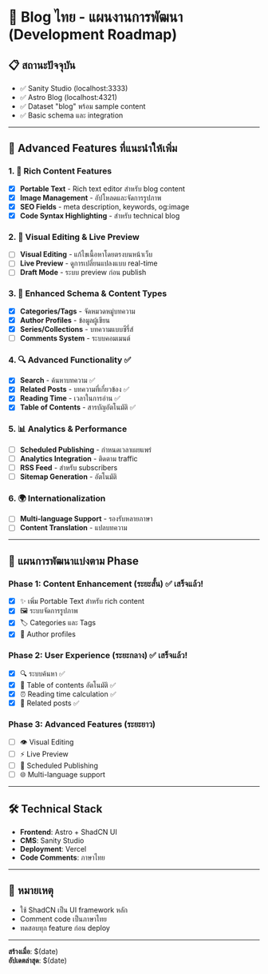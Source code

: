 # 🚀 Blog ไทย - แผนงานการพัฒนา (Development Roadmap)

## 📋 สถานะปัจจุบัน
- ✅ Sanity Studio (localhost:3333)
- ✅ Astro Blog (localhost:4321)
- ✅ Dataset "blog" พร้อม sample content
- ✅ Basic schema และ integration

---

## 🚀 Advanced Features ที่แนะนำให้เพิ่ม

### 1. 📝 Rich Content Features
- [x] **Portable Text** - Rich text editor สำหรับ blog content
- [x] **Image Management** - อัปโหลดและจัดการรูปภาพ
- [x] **SEO Fields** - meta description, keywords, og:image
- [x] **Code Syntax Highlighting** - สำหรับ technical blog

### 2. 🎨 Visual Editing & Live Preview
- [ ] **Visual Editing** - แก้ไขเนื้อหาโดยตรงบนหน้าเว็บ
- [ ] **Live Preview** - ดูการเปลี่ยนแปลงแบบ real-time
- [ ] **Draft Mode** - ระบบ preview ก่อน publish

### 3. 📱 Enhanced Schema & Content Types
- [x] **Categories/Tags** - จัดหมวดหมู่บทความ
- [x] **Author Profiles** - ข้อมูลผู้เขียน
- [x] **Series/Collections** - บทความแบบซีรี่ส์
- [ ] **Comments System** - ระบบคอมเมนต์

### 4. 🔍 Advanced Functionality ✅
- [x] **Search** - ค้นหาบทความ ✅
- [x] **Related Posts** - บทความที่เกี่ยวข้อง ✅
- [x] **Reading Time** - เวลาในการอ่าน ✅
- [x] **Table of Contents** - สารบัญอัตโนมัติ ✅

### 5. 📊 Analytics & Performance
- [ ] **Scheduled Publishing** - กำหนดเวลาเผยแพร่
- [ ] **Analytics Integration** - ติดตาม traffic
- [ ] **RSS Feed** - สำหรับ subscribers
- [ ] **Sitemap Generation** - อัตโนมัติ

### 6. 🌍 Internationalization
- [ ] **Multi-language Support** - รองรับหลายภาษา
- [ ] **Content Translation** - แปลบทความ

---

## 🎯 แผนการพัฒนาแบ่งตาม Phase

### Phase 1: **Content Enhancement** (ระยะสั้น) ✅ เสร็จแล้ว!
- [x] ✨ เพิ่ม Portable Text สำหรับ rich content
- [x] 🖼️ ระบบจัดการรูปภาพ
- [x] 🏷️ Categories และ Tags
- [x] 👤 Author profiles

### Phase 2: **User Experience** (ระยะกลาง) ✅ เสร็จแล้ว!
- [x] 🔍 ระบบค้นหา ✅
- [x] 📖 Table of contents อัตโนมัติ ✅
- [x] ⏰ Reading time calculation ✅
- [x] 🔗 Related posts ✅

### Phase 3: **Advanced Features** (ระยะยาว)
- [ ] 👁️ Visual Editing
- [ ] ⚡ Live Preview
- [ ] 📅 Scheduled Publishing
- [ ] 🌐 Multi-language support

---

## 🛠️ Technical Stack
- **Frontend**: Astro + ShadCN UI
- **CMS**: Sanity Studio
- **Deployment**: Vercel
- **Code Comments**: ภาษาไทย

---

## 📝 หมายเหตุ
- ใช้ ShadCN เป็น UI framework หลัก
- Comment code เป็นภาษาไทย
- ทดสอบทุก feature ก่อน deploy

---

**สร้างเมื่อ**: $(date)  
**อัปเดตล่าสุด**: $(date) 